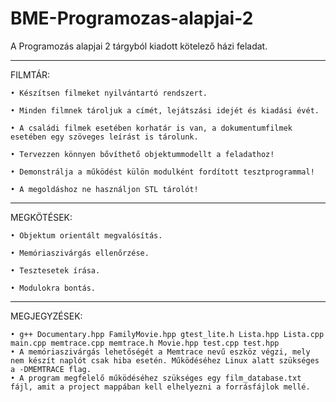 # BME-Programozas-alapjai-2
A Programozás alapjai 2 tárgyból kiadott kötelező házi feladat. 
____________________________________________________________________________________________________________________________________________________________________

FILMTÁR:

    • Készítsen filmeket nyilvántartó rendszert. 
      
    • Minden filmnek tároljuk a címét, lejátszási idejét és kiadási évét. 
      
    • A családi filmek esetében korhatár is van, a dokumentumfilmek esetében egy szöveges leírást is tárolunk. 
      
    • Tervezzen könnyen bővíthető objektummodellt a feladathoz!
      
    • Demonstrálja a működést külön modulként fordított tesztprogrammal! 
      
    • A megoldáshoz ne használjon STL tárolót!
    
____________________________________________________________________________________________________________________________________________________________________

MEGKÖTÉSEK:

    • Objektum orientált megvalósítás.
    
    • Memóriaszivárgás ellenőrzése.
    
    • Tesztesetek írása.
    
    • Modulokra bontás.
____________________________________________________________________________________________________________________________________________________________________

MEGJEGYZÉSEK:

    • g++ Documentary.hpp FamilyMovie.hpp gtest_lite.h Lista.hpp Lista.cpp main.cpp memtrace.cpp memtrace.h Movie.hpp test.cpp test.hpp
    • A memóriaszivárgás lehetőségét a Memtrace nevű eszköz végzi, mely nem készít naplót csak hiba esetén. Működéséhez Linux alatt szükséges a -DMEMTRACE flag.
    • A program megfelelő működéséhez szükséges egy film_database.txt fájl, amit a project mappában kell elhelyezni a forrásfájlok mellé.

